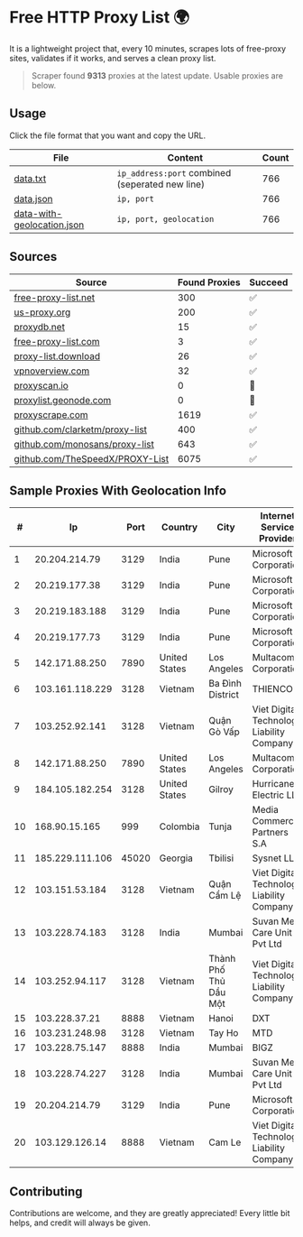 
# Free HTTP Proxy List 🌍

It is a lightweight project that, every 10 minutes, scrapes lots of free-proxy sites, validates if it works, and serves a clean proxy list.


> Scraper found **9313** proxies at the latest update. Usable proxies are below.

## Usage

Click the file format that you want and copy the URL.


|File|Content|Count|
|----|-------|-----|
|[data.txt](https://raw.githubusercontent.com/themiralay/Proxy-List-World/master/data.txt)|`ip_address:port` combined (seperated new line)|766|
|[data.json](https://raw.githubusercontent.com/themiralay/Proxy-List-World/master/data.json)|`ip, port`|766|
|[data-with-geolocation.json](https://raw.githubusercontent.com/themiralay/Proxy-List-World/master/data-with-geolocation.json)|`ip, port, geolocation`|766|

## Sources

|Source|Found Proxies|Succeed|
|------|-------------|-------|
|[free-proxy-list.net](https://free-proxy-list.net)|300|✅|
|[us-proxy.org](https://www.us-proxy.org)|200|✅|
|[proxydb.net](http://proxydb.net)|15|✅|
|[free-proxy-list.com](https://free-proxy-list.com/?page=&port=&type%5B%5D=http&type%5B%5D=https&up_time=0&search=Search)|3|✅|
|[proxy-list.download](https://www.proxy-list.download/HTTP)|26|✅|
|[vpnoverview.com](https://vpnoverview.com/privacy/anonymous-browsing/free-proxy-servers)|32|✅|
|[proxyscan.io](https://www.proxyscan.io)|0|🚫|
|[proxylist.geonode.com](https://proxylist.geonode.com/api/proxy-list?limit=300&page=1&sort_by=lastChecked&sort_type=desc&protocols=http,https)|0|🚫|
|[proxyscrape.com](https://api.proxyscrape.com/v2/?request=displayproxies&protocol=http&timeout=10000&country=all&ssl=all&anonymity=all)|1619|✅|
|[github.com/clarketm/proxy-list](https://raw.githubusercontent.com/clarketm/proxy-list/master/proxy-list-raw.txt)|400|✅|
|[github.com/monosans/proxy-list](https://raw.githubusercontent.com/monosans/proxy-list/main/proxies/http.txt)|643|✅|
|[github.com/TheSpeedX/PROXY-List](https://raw.githubusercontent.com/TheSpeedX/PROXY-List/master/http.txt)|6075|✅|


## Sample Proxies With Geolocation Info

|#|Ip|Port|Country|City|Internet Service Provider|
|-|--|----|-------|----|-------------------------|
|1|20.204.214.79|3129|India|Pune|Microsoft Corporation|
|2|20.219.177.38|3129|India|Pune|Microsoft Corporation|
|3|20.219.183.188|3129|India|Pune|Microsoft Corporation|
|4|20.219.177.73|3129|India|Pune|Microsoft Corporation|
|5|142.171.88.250|7890|United States|Los Angeles|Multacom Corporation|
|6|103.161.118.229|3128|Vietnam|Ba Đình District|THIENCO|
|7|103.252.92.141|3128|Vietnam|Quận Gò Vấp|Viet Digital Technology Liability Company|
|8|142.171.88.250|7890|United States|Los Angeles|Multacom Corporation|
|9|184.105.182.254|3128|United States|Gilroy|Hurricane Electric LLC|
|10|168.90.15.165|999|Colombia|Tunja|Media Commerce Partners S.A|
|11|185.229.111.106|45020|Georgia|Tbilisi|Sysnet LLC|
|12|103.151.53.184|3128|Vietnam|Quận Cẩm Lệ|Viet Digital Technology Liability Company|
|13|103.228.74.183|3128|India|Mumbai|Suvan Medi Care Unit Pvt Ltd|
|14|103.252.94.117|3128|Vietnam|Thành Phố Thủ Dầu Một|Viet Digital Technology Liability Company|
|15|103.228.37.21|8888|Vietnam|Hanoi|DXT|
|16|103.231.248.98|3128|Vietnam|Tay Ho|MTD|
|17|103.228.75.147|8888|India|Mumbai|BIGZ|
|18|103.228.74.227|3128|India|Mumbai|Suvan Medi Care Unit Pvt Ltd|
|19|20.204.214.79|3129|India|Pune|Microsoft Corporation|
|20|103.129.126.14|8888|Vietnam|Cam Le|Viet Digital Technology Liability Company|



## Contributing

Contributions are welcome, and they are greatly appreciated! Every
little bit helps, and credit will always be given.

